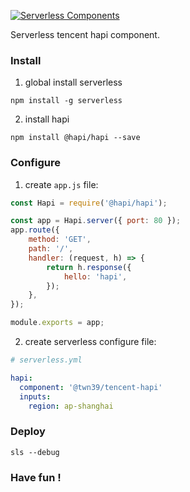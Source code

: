 [![Serverless Components](https://s3.amazonaws.com/assets.github.serverless/readme-serverless-components-3.gif)](http://serverless.com)

Serverless tencent hapi component.

### Install

1. global install serverless

```
npm install -g serverless
```

2. install hapi

```
npm install @hapi/hapi --save
```

### Configure

1. create `app.js` file:

```js
const Hapi = require('@hapi/hapi');

const app = Hapi.server({ port: 80 });
app.route({
    method: 'GET',
    path: '/',
    handler: (request, h) => {
        return h.response({
            hello: 'hapi',
        });
    },
});

module.exports = app;
```

2. create serverless configure file:

```yml
# serverless.yml

hapi:
  component: '@twn39/tencent-hapi'
  inputs:
    region: ap-shanghai
```

### Deploy

```
sls --debug
```

### Have fun !

